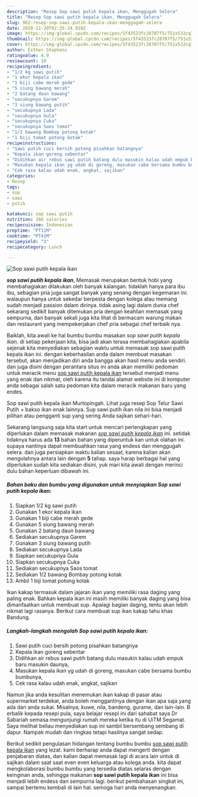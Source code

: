 ```yaml
---
description: "Resep Sop sawi putih kepala ikan, Menggugah Selera"
title: "Resep Sop sawi putih kepala ikan, Menggugah Selera"
slug: 962-resep-sop-sawi-putih-kepala-ikan-menggugah-selera
date: 2020-11-20T02:35:24.918Z
image: https://img-global.cpcdn.com/recipes/5f43523fc28707f5/751x532cq70/sop-sawi-putih-kepala-ikan-foto-resep-utama.jpg
thumbnail: https://img-global.cpcdn.com/recipes/5f43523fc28707f5/751x532cq70/sop-sawi-putih-kepala-ikan-foto-resep-utama.jpg
cover: https://img-global.cpcdn.com/recipes/5f43523fc28707f5/751x532cq70/sop-sawi-putih-kepala-ikan-foto-resep-utama.jpg
author: Esther Stephens
ratingvalue: 4.9
reviewcount: 10
recipeingredient:
- "1/2 kg sawi putih"
- "1 ekor kepala ikan"
- "1 biji cabe merah gede"
- "5 siung bawang merah"
- "2 batang daun bawang"
- "secukupnya Garem"
- "3 siung bawang putih"
- "secukupnya Lada"
- "secukupnya Gula"
- "secukupnya Cuka"
- "secukupnya Saos tomat"
- "1/2 bawang Bombay potong kotak"
- "1 biji tomat potong kotak"
recipeinstructions:
- "Sawi putih cuci bersih potong pisahkan batangnya"
- "Kepala ikan goreng sebentar"
- "Didihkan air rebus sawi putih batang dulu masukin kalau udah empuk baru masukin daunya,"
- "Masukan kepala ikan yg udah di goreng, masukan cabe bersama bumbu bumbunya,"
- "Cek rasa kalau udah enak, angkat, sajikan"
categories:
- Resep
tags:
- sop
- sawi
- putih

katakunci: sop sawi putih 
nutrition: 266 calories
recipecuisine: Indonesian
preptime: "PT11M"
cooktime: "PT41M"
recipeyield: "3"
recipecategory: Lunch

---
```



![Sop sawi putih kepala ikan](https://img-global.cpcdn.com/recipes/5f43523fc28707f5/751x532cq70/sop-sawi-putih-kepala-ikan-foto-resep-utama.jpg)

<b><i>sop sawi putih kepala ikan</i></b>, Memasak merupakan bentuk hobi yang membahagiakan dilakukan oleh banyak kalangan. tidaklah hanya para ibu ibu, sebagian pria juga sangat banyak yang senang dengan kegemaran ini. walaupun hanya untuk sekedar berpesta dengan kolega atau memang sudah menjadi passion dalam dirinya. tidak asing lagi dalam dunia chef sekarang sedikit banyak ditemukan pria dengan keahlian memasak yang sempurna, dan banyak sekali juga kita lihat di bermacam warung makan dan restaurant yang mempekerjakan chef pria sebagai chef terbaik nya.

Baiklah, kita awali ke hal bumbu bumbu masakan <i>sop sawi putih kepala ikan</i>. di setiap pekerjaan kita, bisa jadi akan terasa membahagiakan apabila sejenak kita menyediakan sebagian waktu untuk memasak sop sawi putih kepala ikan ini. dengan keberhasilan anda dalam membuat masakan tersebut, akan menjadikan diri anda bangga akan hasil menu anda sendiri. dan juga disini dengan perantara situs ini anda akan memiliki pedoman untuk meracik menu <u>sop sawi putih kepala ikan</u> tersebut menjadi menu yang enak dan nikmat, oleh karena itu tandai alamat website ini di komputer anda sebagai salah satu pedoman kita dalam meracik makanan baru yang endes.

Sop sawi putih kepala ikan Murtopingah. Lihat juga resep Sop Telur Sawi Putih + bakso ikan enak lainnya. Sup sawi putih ikan nila ini bisa menjadi pilihan atau pengganti sup yang sering Anda sajikan sehari-hari.


Sekarang langsung saja kita start untuk mencari perlengkapan yang diperlukan dalam memasak makanan <u><i>sop sawi putih kepala ikan</i></u> ini. setidak tidaknya harus ada <b>13</b> bahan bahan yang diperuntuk kan untuk olahan ini. supaya nantinya dapat membuahkan rasa yang endess dan menggugah selera. dan juga persiapkan waktu kalian sesaat, karena kalian akan mengolahnya antara lain dengan <b>5</b> tahap. saya harap berbagai hal yang diperlukan sudah kita sediakan disini, yuk mari kita awali dengan merinci dulu bahan keperluan dibawah ini.

<!--inarticleads1-->

##### Bahan baku dan bumbu yang digunakan untuk menyiapkan Sop sawi putih kepala ikan:

1. Siapkan 1/2 kg sawi putih
1. Gunakan 1 ekor kepala ikan
1. Gunakan 1 biji cabe merah gede
1. Gunakan 5 siung bawang merah
1. Gunakan 2 batang daun bawang
1. Sediakan secukupnya Garem
1. Gunakan 3 siung bawang putih
1. Sediakan secukupnya Lada
1. Siapkan secukupnya Gula
1. Siapkan secukupnya Cuka
1. Sediakan secukupnya Saos tomat
1. Sediakan 1/2 bawang Bombay potong kotak
1. Ambil 1 biji tomat potong kotak


Ikan kakap termasuk dalam jajaran ikan yang memiliki rasa daging yang paling enak. Bahkan kepala ikan ini masih memiliki banyak daging yang bisa dimanfaatkan untuk membuat sup. Apalagi bagian daging, tentu akan lebih nikmat lagi rasanya. Berikut cara membuat sup ikan kakap tahu khas Bandung. 

<!--inarticleads2-->

##### Langkah-langkah mengolah Sop sawi putih kepala ikan:

1. Sawi putih cuci bersih potong pisahkan batangnya
1. Kepala ikan goreng sebentar
1. Didihkan air rebus sawi putih batang dulu masukin kalau udah empuk baru masukin daunya,
1. Masukan kepala ikan yg udah di goreng, masukan cabe bersama bumbu bumbunya,
1. Cek rasa kalau udah enak, angkat, sajikan


Namun jika anda kesulitan menemukan ikan kakap di pasar atau supermarket terdekat, anda boleh menggantinya dengan ikan apa saja yang ada dan anda sukai. Misalnya; kuwe, nila, bandeng, gurame, dan lain-lain. B erbalik kepada resepi pula, saya belajar resepi ini dari sahabat saya Dr Sabariah semasa mengunjungi rumah mereka ketika itu di UiTM Segamat. Saya melihat beliau menyediakan sup ini sambil bersembang sembang di dapur. Nampak mudah dan ringkas tetapi hasilnya sangat sedap. 

Berikut sedikit pengulasan hidangan tentang bumbu bumbu <u>sop sawi putih kepala ikan</u> yang lezat. kami berharap anda dapat mengerti dengan penjabaran diatas, dan kalian dapat memasak lagi di acara lain untuk di sajikan dalam saat saat even even keluarga atau kolega anda. kita dapat mengkolaborasi bumbu bumbu yang tersedia diatas selaras dengan keinginan anda, sehingga makanan <b>sop sawi putih kepala ikan</b> ini bisa menjadi lebih endess dan sempurna lagi. berikut pembahasan singkat ini, sampai bertemu kembali di lain hal. semoga hari anda menyenangkan.
